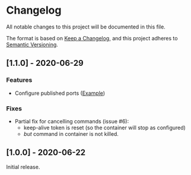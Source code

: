 # Changelog

All notable changes to this project will be documented in this file.

The format is based on [Keep a Changelog](https://keepachangelog.com/en/1.0.0/), and 
this project adheres to [Semantic Versioning](https://semver.org/spec/v2.0.0.html).

## [1.1.0] - 2020-06-29

### Features

 - Configure published ports ([Example](examples/nginx))
 
### Fixes

 - Partial fix for cancelling commands (issue #6):
   - keep-alive token is reset (so the container will stop as configured)
   - _but_ command in container is not killed.

## [1.0.0] - 2020-06-22

Initial release. 
